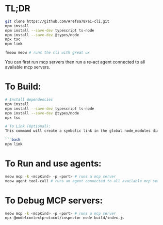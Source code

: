 # TL;DR
```bash
git clone https://github.com/Arefsa78/ai-cli.git
npm install
npm install --save-dev typescript ts-node
npm install --save-dev @types/node
npx tsc
npm link

fmeow meow # runs the cli with great ux
```
You can first run mcp servers then run a re-act agent connected to all available mcp servers.

# To Build:

```bash
# Install dependencies
npm install
npm install --save-dev typescript ts-node
npm install --save-dev @types/node
npx tsc
```

```bash
# To Link (Optional):
This command will create a symbolic link in the global node_modules directory, allowing you to use the package globally without having to install it separately.

```bash
npm link
```

# To Run and use agents:

```bash
meow mcp -k <mcpKind> -p <port> # runs a mcp server
meow agent tool-call # runs an agent connected to all available mcp servers (run it in another terminal)
```

# To Debug MCP servers:

```bash
meow mcp -k <mcpKind> -p <port> # runs a mcp server
npx @modelcontextprotocol/inspector node build/index.js
```
